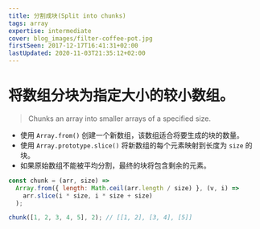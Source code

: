 ```yaml
---
title: 分割成块(Split into chunks)
tags: array
expertise: intermediate
cover: blog_images/filter-coffee-pot.jpg
firstSeen: 2017-12-17T16:41:31+02:00
lastUpdated: 2020-11-03T21:35:12+02:00
---
```


# 将数组分块为指定大小的较小数组。
> Chunks an array into smaller arrays of a specified size.

- 使用 `Array.from()` 创建一个新数组，该数组适合将要生成的块的数量。
- 使用 `Array.prototype.slice()` 将新数组的每个元素映射到长度为 `size` 的块。
- 如果原始数组不能被平均分割，最终的块将包含剩余的元素。

```js
const chunk = (arr, size) =>
  Array.from({ length: Math.ceil(arr.length / size) }, (v, i) =>
    arr.slice(i * size, i * size + size)
  );
```

```js
chunk([1, 2, 3, 4, 5], 2); // [[1, 2], [3, 4], [5]]
```

